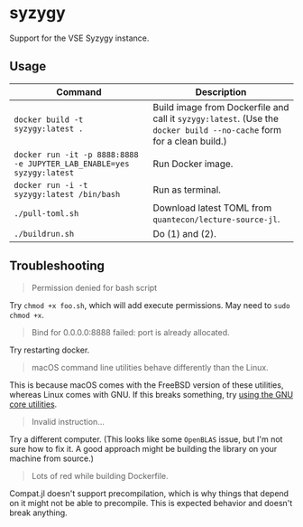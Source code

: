 # syzygy
Support for the VSE Syzygy instance. 

## Usage

Command      | Description
-------------|------------
`docker build -t syzygy:latest .` | Build image from Dockerfile and call it `syzygy:latest`. (Use the `docker build --no-cache` form for a clean build.)
`docker run -it -p 8888:8888 -e JUPYTER_LAB_ENABLE=yes syzygy:latest` | Run Docker image.
`docker run -i -t syzygy:latest /bin/bash` | Run as terminal. 
`./pull-toml.sh`   | Download latest TOML from `quantecon/lecture-source-jl`.
`./buildrun.sh` | Do (1) and (2). 

## Troubleshooting 

> Permission denied for bash script

Try `chmod +x foo.sh`, which will add execute permissions. May need to `sudo chmod +x`. 

> Bind for 0.0.0.0:8888 failed: port is already allocated.

Try restarting docker. 

> macOS command line utilities behave differently than the Linux. 

This is because macOS comes with the FreeBSD version of these utilities, whereas Linux comes with GNU. If this breaks something, try [using the GNU core utilities](https://apple.stackexchange.com/questions/69223/how-to-replace-mac-os-x-utilities-with-gnu-core-utilities).

> Invalid instruction...

Try a different computer. (This looks like some `OpenBLAS` issue, but I'm not sure how to fix it. A good approach might be building the library on your machine from source.)

> Lots of red while building Dockerfile. 

Compat.jl doesn't support precompilation, which is why things that depend on it might not be able to precompile. This is expected behavior and doesn't break anything.
